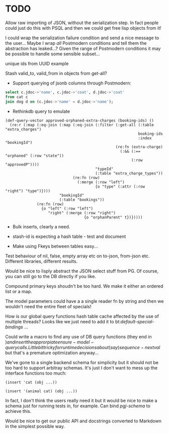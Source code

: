 TODO
====

Allow raw importing of JSON, without the serialization step.  In
fact people could just do this with PSQL and then we could get free
lisp objects from it!

I could wrap the serialization failure condition and send a nice
message to the user...  Maybe I wrap *all* Postmodern conditions and
tell them the abstraction has leaked...?  Given the range of Postmodern
conditions it may be possible to handle some sensible subset...

unique ids from UUID example

Stash valid_to, valid_from in objects from get-all?

* Support querying of jsonb columns through Postmodern:

```sql
select c.jdoc->'name', c.jdoc->'coat', d.jdoc->'coat'
from cat c
join dog d on (c.jdoc->'name' = d.jdoc->'name');
```

* Rethinkdb query to emulate

```common-lisp
(def-query-vector approved-orphaned-extra-charges (booking-ids) ()
  (re:r (:map (:eq-join (:map (:eq-join (:filter (:get-all (:table "extra_charges")
                                                           booking-ids
                                                           :index "bookingId")
                                                 (re:fn (extra-charge)
                                                   (:&& (:== "orphaned" (:row "state"))
                                                        (:row "approvedP"))))
                                        "typeId"
                                        (:table "extra_charge_types"))
                              (re:fn (row)
                                (:merge (:row "left")
                                        {o "type" (:attr (:row "right") "type")})))
                        "bookingId"
                        (:table "bookings"))
              (re:fn (row)
                {o "left" (:row "left")
                   "right" (:merge (:row "right")
                                   {o "orphanParent" t})}))))
```

* Bulk inserts, clearly a need.

* stash-id is expecting a hash table - test and document

* Make using Fkeys between tables easy...

Test behaviour of nil, false, empty array etc on to-json, from-json
etc.  Different libraries, different results.

Would be nice to lisply abstract the JSON select stuff from PG.
Of course, you can still go to the DB directly if you like.

Compound primary keys shoudn't be too hard. We make it either an ordered
list or a map.

The model parameters could have a a single reader fn by string and
then we wouldn't need the entire fleet of specials!

How is our global query functions hash table cache affected by the use
of multiple threads?  Looks like we just need to add it to
bt:*default-special-bindings* ...

Could write a macro to find any use of DB query functions (they end
in $) and insert the approrpiate ensure-model-query calls.  Little bit
tricky for run time decisions about (say) sequence-nextval$ but that's
a premature optimization anyway...

We've gone to a single backend schema for simplicity but it should not
be too hard to support arbitray schemas.  It's just I don't want to
mess up the interface functions too much:

```
(insert 'cat (obj ...))

(insert '(animal cat) (obj ...))
```

In fact, I don't think the users really need it but it would be nice
to make a schema just for running tests in, for example.  Can bind
*pgj-schema* to achieve this.

Would be nice to get our public API and docstrings converted to
Markdown in the simplest possible way.
